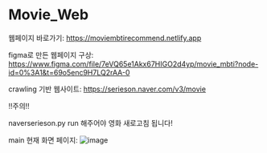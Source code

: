 # Movie_Web

웹페이지 바로가기: https://moviembtirecommend.netlify.app

figma로 만든 웹페이지 구상: https://www.figma.com/file/7eVQ65e1Akx67HIGO2d4yp/movie_mbti?node-id=0%3A1&t=69o5enc9H7LQ2rAA-0

crawling 기반 웹사이트: https://serieson.naver.com/v3/movie

!!주의!!

naverserieson.py run 해주어야 영화 새로고침 됩니다!

main 현재 화면 페이지: 
![image](https://user-images.githubusercontent.com/90243929/225307770-a6a376c9-d10a-433e-9a3e-cd38b8a97dff.png)

